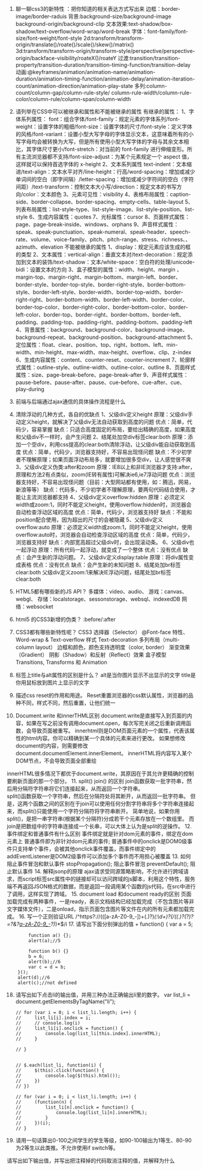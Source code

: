 1.	聊一聊css3的新特性 ：把你知道的相关表达方式写出来
   边框：border-image/border-raduis
   背景:background-size/background-image background-origin/background-clip
   文本效果:text-shadow/box-shadow/text-overflow/word-wrap/word-break
   字体：font-family/font-size/font-weight/font-style
   2d:transform/transform-origin/translate()/roate()/scale()/skew()/matrix()
   3d:transform/transform-origin/transform-style/perspective/perspective-origin/backface-visibility/roateX()/roateY
   过渡:transition/transition-property/transition-duration/transition-timing-function/transition-delay
   动画:@keyframes/animation/animation-name/animation-duration/animation-timing-function/animation-delay/animation-iteration-count/animation-direction/animation-play-state
   多列:column-count/column-gap/column-rule-style/
   column-rule-width/column-rule-color/column-rule/column-span/column-width

2.	请列举在CSS中可以被继承和属性和不能被继承的属性
  有继承的属性：
   1、字体系列属性：
      font：组合字体/font-family：规定元素的字体系列/font-weight：设置字体的粗细/font-size：设置字体的尺寸/font-style：定义字体的风格/font-variant：设置小型大写字母的字体显示文本，这意味着所有的小写字母均会被转换为大写，但是所有使用小型大写字体的字母与其余文本相比，其字体尺寸更小/font-stretch：对当前的 font-family 进行伸缩变形。所有主流浏览器都不支持/font-size-adjust：为某个元素规定一个 aspect 值，这样就可以保持首选字体的 x-height
   2、文本系列属性
     text-indent：文本缩进/text-align：文本水平对齐/line-height：行高/word-spacing：增加或减少单词间的空白（即字间隔）/letter-spacing：增加或减少字符间的空白（字符间距）/text-transform：控制文本大小写/direction：规定文本的书写方向/color：文本颜色
   3、元素可见性：visibility
   4、表格布局属性：caption-side、border-collapse、border-spacing、empty-cells、table-layout
   5、列表布局属性：list-style-type、list-style-image、list-style-position、list-style
   6、生成内容属性：quotes
   7、光标属性：cursor
   8、页面样式属性：page、page-break-inside、windows、orphans
   9、声音样式属性：speak、speak-punctuation、speak-numeral、speak-header、speech-rate、volume、voice-family、pitch、pitch-range、stress、richness、、azimuth、elevation
不能被继承的属性
    1、display：规定元素应该生成的框的类型
    2、文本属性：vertical-align：垂直文本对/text-decoration：规定添加到文本的装饰/text-shadow：文本/white-space：空白符的处理/unicode-bidi：设置文本的方向
    3、盒子模型的属性：width、height、margin 、margin-top、margin-right、margin-bottom、margin-left、border、border-style、border-top-style、border-right-style、border-bottom-style、border-left-style、border-width、border-top-width、border-right-right、border-bottom-width、border-left-width、border-color、border-top-color、border-right-color、border-bottom-color、border-left-color、border-top、border-right、border-bottom、border-left、padding、padding-top、padding-right、padding-bottom、padding-left
    4、背景属性：background、background-color、background-image、background-repeat、background-position、background-attachment
    5、定位属性：float、clear、position、top、right、bottom、left、min-width、min-height、max-width、max-height、overflow、clip、z-index
    6、生成内容属性：content、counter-reset、counter-increment
    7、轮廓样式属性：outline-style、outline-width、outline-color、outline
   8、页面样式属性：size、page-break-before、page-break-after
   9、声音样式属性：pause-before、pause-after、pause、cue-before、cue-after、cue、play-during

3.	前端与后端通过ajax通信的具体操作流程是什么
4.	清除浮动的几种方式，各自的优缺点
     1、父级div定义height
      原理：父级div手动定义height，就解决了父级div无法自动获取到高度的问题
      优点：简单，代码少，容易掌握
       缺点：只适合高度固定的布局，要给出精确的高度，如果高度和父级div不一样时，会产生问题
    2、结尾处加空div标签clear:both
        原理：添加一个空div，利用css提高的clear:both清除浮动，让父级div能自动获取到高度
        优点：简单，代码少，浏览器支持好，不容易出现怪问题
        缺点：不少初学者不理解原理；如果页面浮动布局多，就要增加很多空div，让人感觉很不爽
    3、父级div定义伪类:after和zoom
       原理：IE8以上和非IE浏览器才支持:after，原理和方法2有点类似，zoom(IE转有属性)可解决ie6,ie7浮动问题
       优点：浏览器支持好，不容易出现怪问题（目前：大型网站都有使用，如：腾迅，网易，新浪等等）
       缺点：代码多，不少初学者不理解原理，要两句代码结合使用，才能让主流浏览器都支持
    4、父级div定义overflow:hidden
       原理：必须定义width或zoom:1，同时不能定义height，使用overflow:hidden时，浏览器会自动检查浮动区域的高度
       优点：简单，代码少，浏览器支持好
       缺点：不能和position配合使用，因为超出的尺寸的会被隐藏
    5、父级div定义overflow:auto
       原理：必须定义width或zoom:1，同时不能定义height，使用overflow:auto时，浏览器会自动检查浮动区域的高度
       优点：简单，代码少，浏览器支持好
       缺点：内部宽高超过父级div时，会出现滚动条。
    6、父级div也一起浮动
       原理：所有代码一起浮动，就变成了一个整体
       优点：没有优点
       缺点：会产生新的浮动问题。
    7、父级div定义display:table
       原理：将div属性变成表格
       优点：没有优点
       缺点：会产生新的未知问题
    8、结尾处加br标签clear:both
       父级div定义zoom:1来解决IE浮动问题，结尾处加br标签clear:both

5.	HTML5都有哪些新的JS API？
       多媒体：video、audio、
       游戏：canvas、webgl、
       存储：localstorage、sessonstorage、websql、indexedDB
       网络：websocket
6.	html5 的CSS3新增的伪类？
    :before/:after
7.	CSS3都有哪些新特性呢？
    CSS3 选择器（Selector）
    @Font-face 特性、
    Word-wrap & Text-overflow 样式
    Text-decoration
    多列布局（multi-column layout）
    边框和颜色，颜色支持透明度（color, border）
    渐变效果（Gradient）
    阴影（Shadow）和反射（Reflect）效果
    盒子模型  
    Transitions, Transforms 和 Animation
8.	标签上title与alt属性的区别是什么？
    alt是当你图片显示不出显示的文字
    title是你用鼠标放到图片上显示的文字
9.	描述css reset的作用和用途。
    Reset重置浏览器的css默认属性，浏览器的品种不同，样式不同，然后重置，让他们统一
10.	Document.write 和innerTHML区别
   document.write是直接写入到页面的内容，如果在写之前没有调用document.open，每次写完关闭之后重新调用函数，会导致页面被重写。
   innerhtml则是DOM页面元素的一个属性，代表该属性的html内容。你可以精确到某一个具体的元素来进行更改。
   如果想修改document的内容，则需要修改document.documentElement.innerElement。
   innerHTML将内容写入某个DOM节点，不会导致页面全部重绘
 
   innerHTML很多情况下都优于document.write，其原因在于其允许更精确的控制要刷新页面的那一个部分。
11.	split() join() 的区别
    join函数获取一批字符串，然后用分隔符字符串将它们连接起来，从而返回一个字符串。  
    split()函数获取一个字符串，然后在分隔符处将其断开，从而返回一批字符串。
    但是，这两个函数之间的区别在于join可以使用任何分割字符串将多个字符串连接起来，而split()只能使用一个字符分隔符将字符串断开。 
    简单地说，如果你用split()，是把一串字符串(根据某个分隔符)分成若干个元素存放在一个数组里。
    而join是把数组中的字符串连接成一个长串，可以大体上认为是split的逆操作。
12.	事件绑定和普通事件有什么区别
    事件绑定就是针对dom元素的事件，绑定在dom元素上
    普通事件即为非针对dom元素的事件;
    普通事件中的onclick是DOM0级事件只支持单个事件，会被其他onclick事件覆盖，而事件绑定中的addEventListener是DOM2级事件可以添加多个事件而不用担心被覆盖
13.	如何阻止事件冒泡和默认事件
     stopPropagation(); 阻止事件冒泡
     preventDefault();  阻止默认事件
14.	解释jsonp的原理
    ajax请求受同源策略影响，不允许进行跨域请求，而script标签src属性中的链接却可以访问跨域的js脚本，利用这个特性，服务端不再返回JSON格式的数据，而是返回一段调用某个函数的js代码，在src中进行了调用，这样实现了跨域。
15.	document load 和document ready的区别
    页面加载完成有两种事件，一是ready，表示文档结构已经加载完成（不包含图片等非文字媒体文件），二是onload，指示页面包含图片等文件在内的所有元素都加载完成。
16.	写一个正则验证URL
   /^https?:\/\/(([a-zA-Z0-9_-])+(\.)?)*(:\d+)?(\/((\.)?(\?)?=?&?[a-zA-Z0-9_-](\?)?)*)*$/i
17.	请写出下面分别弹出的值
     + function() {
            var a = 5;

            function a() {};
            alert(a);//5

            function b() {}
            b = 6;
            alert(b);//6
            var c = d = b;
        }();
        alert(d);//6
        alert(c);//not defined
18.	请写出如下点击li的输出值，并用三种办法正确输出li里的数字。
   var list_li = document.getElementsByTagName("li");

        // for (var i = 0; i < list_li.length; i++) {
        //     list_li[i].index = i;
        //     // console.log(i)
        //     list_li[i].onclick = function() {
        //         console.log(list_li[this.index].innerHTML);
        //     }

        // }


        // $.each(list_li, function(i) {
        //     $(this).click(function() {
        //         console.log($(this).html());
        //     })
        // })

        // for (var i = 0; i < list_li.length; i++) {
        //     (function(n) {
        //         list_li[n].onclick = function() {
        //             console.log(list_li[n].innerHTML);
        //         }
        //     })(i);
        // }
19.	请用一句话算出0-100之间学生的学生等级，如90-100输出为1等生、80-90为2等生以此类推。不允许使用if switch等。

请写出如下输出值，并写出把注释掉的代码取消注释的值，并解释为什么


   
   
    
    
    
